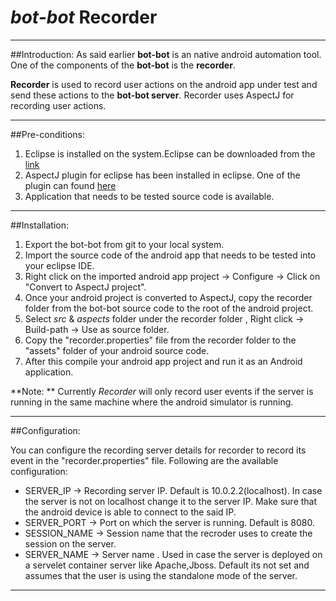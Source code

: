 # *bot-bot* Recorder

----
##Introduction:
As said earlier **bot-bot** is an native android automation tool. One of the components of the **bot-bot** is the **recorder**.

**Recorder** is used to record user actions on the android app under test and send these actions to the **bot-bot server**.
Recorder uses AspectJ for recording user actions.

----------
##Pre-conditions:

1. Eclipse is installed on the system.Eclipse can be downloaded from the [link](http://www.eclipse.org/downloads/)
2. AspectJ plugin for eclipse has been installed in eclipse. One of the plugin can found [here](http://www.eclipse.org/ajdt/)
3. Application that needs to be tested source code is available.

-----------
##Installation:

1. Export the bot-bot from git to your local system.
2. Import the source code of the android app that needs to be tested into your eclipse IDE.
3. Right click on the imported android app project -> Configure -> Click on "Convert to AspectJ project".
4. Once your android project is converted to AspectJ, copy the recorder folder from the bot-bot source code to the root of the android project.
5. Select *src* & *aspects* folder under the recorder folder , Right click -> Build-path -> Use as source folder.
6. Copy the "recorder.properties" file from the recorder folder to the "assets" folder of your android source code.
6. After this compile your android app project and run it as an Android application.

**Note: ** Currently *Recorder* will only record user events if the server is running in the same machine where the android simulator is running.

---------
##Configuration:

You can configure the recording server details for recorder to record its event in the "recorder.properties" file.
Following are the available configuration:

- SERVER_IP -> Recording server IP. Default is 10.0.2.2(localhost). In case the server is not on localhost change it to the server IP. Make sure that the android device is able to connect to the said IP.
- SERVER_PORT -> Port on which the server is running. Default is 8080.
- SESSION_NAME -> Session name that the recroder uses to create the session on the server.
- SERVER_NAME -> Server name . Used in case the server is deployed on a servelet container server like Apache,Jboss. Default its not set and assumes that the user is using the standalone mode of the server.
-----------------

